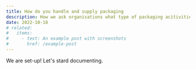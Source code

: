 ```yaml
---
title: How do you handle and supply packaging
description: How we ask organisations what type of packaging acitivities they carry out
date: 2022-10-18
# related:
#   items:
#     - text: An example post with screenshots
#       href: /example-post
---
```


We are set-up! Let's stard documenting.